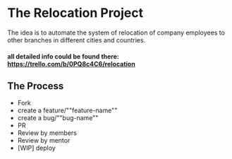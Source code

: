 # The Relocation Project

The idea is to automate the system of relocation of company employees to other branches in different cities and countries.

#### all detailed info could be found there: https://trello.com/b/0PQ8c4C6/relocation

## The Process

* Fork
* create a feature/""feature-name""
* create a bug/""bug-name""
* PR
* Review by members
* Review by mentor
* [WIP] deploy

